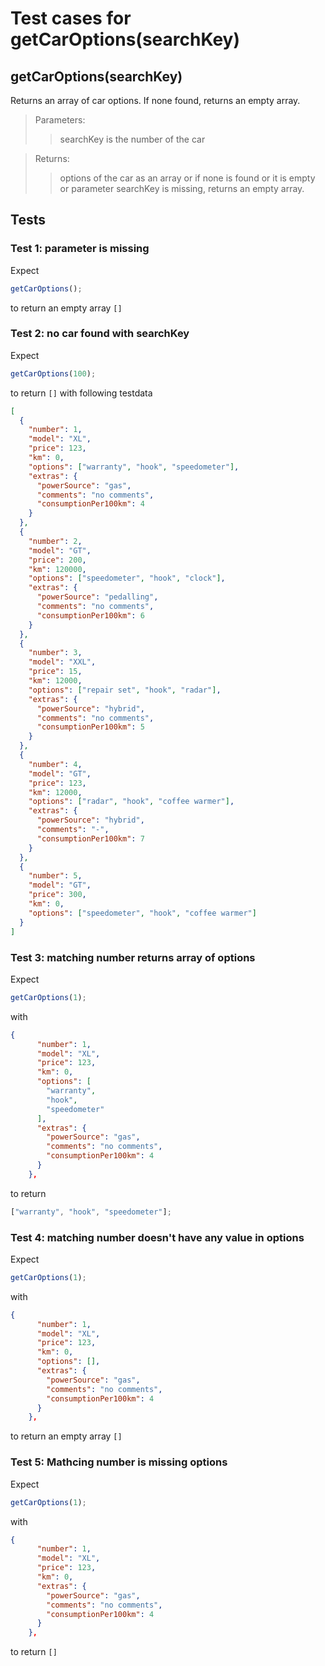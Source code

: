 # Test cases for getCarOptions(searchKey)

## **getCarOptions(searchKey)**

Returns an array of car options. If none found, returns an empty array.

> Parameters:
>
> > searchKey is the number of the car

> Returns:
>
> > options of the car as an array or if none is found or it is empty or parameter searchKey is missing, returns an empty array.

## Tests

### Test 1: parameter is missing

Expect

```js
getCarOptions();
```

to return an empty array `[]`

### Test 2: no car found with searchKey

Expect

```js
getCarOptions(100);
```

to return `[]` with following testdata

```json
[
  {
    "number": 1,
    "model": "XL",
    "price": 123,
    "km": 0,
    "options": ["warranty", "hook", "speedometer"],
    "extras": {
      "powerSource": "gas",
      "comments": "no comments",
      "consumptionPer100km": 4
    }
  },
  {
    "number": 2,
    "model": "GT",
    "price": 200,
    "km": 120000,
    "options": ["speedometer", "hook", "clock"],
    "extras": {
      "powerSource": "pedalling",
      "comments": "no comments",
      "consumptionPer100km": 6
    }
  },
  {
    "number": 3,
    "model": "XXL",
    "price": 15,
    "km": 12000,
    "options": ["repair set", "hook", "radar"],
    "extras": {
      "powerSource": "hybrid",
      "comments": "no comments",
      "consumptionPer100km": 5
    }
  },
  {
    "number": 4,
    "model": "GT",
    "price": 123,
    "km": 12000,
    "options": ["radar", "hook", "coffee warmer"],
    "extras": {
      "powerSource": "hybrid",
      "comments": "-",
      "consumptionPer100km": 7
    }
  },
  {
    "number": 5,
    "model": "GT",
    "price": 300,
    "km": 0,
    "options": ["speedometer", "hook", "coffee warmer"]
  }
]
```

### Test 3: matching number returns array of options

Expect

```js
getCarOptions(1);
```

with

```json
{
      "number": 1,
      "model": "XL",
      "price": 123,
      "km": 0,
      "options": [
        "warranty",
        "hook",
        "speedometer"
      ],
      "extras": {
        "powerSource": "gas",
        "comments": "no comments",
        "consumptionPer100km": 4
      }
    },
```

to return

```js
["warranty", "hook", "speedometer"];
```

### Test 4: matching number doesn't have any value in options

Expect

```js
getCarOptions(1);
```

with

```json
{
      "number": 1,
      "model": "XL",
      "price": 123,
      "km": 0,
      "options": [],
      "extras": {
        "powerSource": "gas",
        "comments": "no comments",
        "consumptionPer100km": 4
      }
    },
```

to return an empty array `[]`

### Test 5: Mathcing number is missing options

Expect

```js
getCarOptions(1);
```

with

```json
{
      "number": 1,
      "model": "XL",
      "price": 123,
      "km": 0,
      "extras": {
        "powerSource": "gas",
        "comments": "no comments",
        "consumptionPer100km": 4
      }
    },
```

to return `[]`
